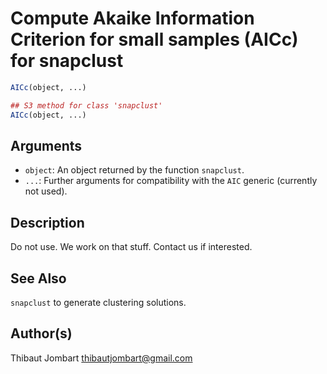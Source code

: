 # Compute Akaike Information Criterion for small samples (AICc) for snapclust

```r
AICc(object, ...)

## S3 method for class 'snapclust'
AICc(object, ...)
```

## Arguments

- `object`: An object returned by the function `snapclust`.
- `...`: Further arguments for compatibility with the `AIC` generic (currently not used).

## Description

Do not use. We work on that stuff. Contact us if interested.

## See Also

`snapclust` to generate clustering solutions.

## Author(s)

Thibaut Jombart thibautjombart@gmail.com



